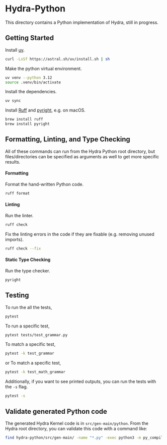 # Hydra-Python

This directory contains a Python implementation of Hydra, still in progress.

## Getting Started

Install [uv](https://github.com/astral-sh/uv).
```bash
curl -LsSf https://astral.sh/uv/install.sh | sh
```

Make the python virtual environment.
```bash
uv venv --python 3.12
source .venv/bin/activate
```

Install the dependencies.
```bash
uv sync
```

Install [Ruff](https://github.com/astral-sh/ruff) and [pyright](https://github.com/microsoft/pyright), e.g. on macOS.
```bash
brew install ruff
brew install pyright
```

## Formatting, Linting, and Type Checking

All of these commands can run from the Hydra Python root directory, but files/directories can be specified as arguments
as well to get more specific results.

#### Formatting

Format the hand-written Python code.
```bash
ruff format
```

#### Linting

Run the linter.
```bash
ruff check
```
Fix the linting errors in the code if they are fixable (e.g. removing unused imports).
```bash
ruff check --fix
```

#### Static Type Checking
Run the type checker.
```bash
pyright
```

## Testing
To run the all the tests,
```bash
pytest
```

To run a specific test,
```bash
pytest tests/test_grammar.py
```

To match a specific test,
```bash
pytest -k test_grammar
```
or
To match a specific test,
```bash
pytest -k test_math_grammar
```

Additionally, if you want to see printed outputs, you can run the tests with the `-s` flag.
```bash
pytest -s
```



## Validate generated Python code

The generated Hydra Kernel code is in `src/gen-main/python`.
From the Hydra root directory, you can validate this code with a command like:

```bash
find hydra-python/src/gen-main/ -name "*.py" -exec python3 -m py_compile {} +
```
